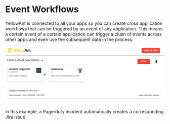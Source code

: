 # Event Workflows

YellowAnt is connected to all your apps so you can create cross application workflows that can be triggered by an event of any application. This means a certain event of a certain application can trigger a chain of events across other apps and even use the subsequent data in the process.

![](../../.gitbook/assets/image%20%28291%29.png)

 In this example, a Pagerduty incident automatically creates a corresponding Jira issue.

